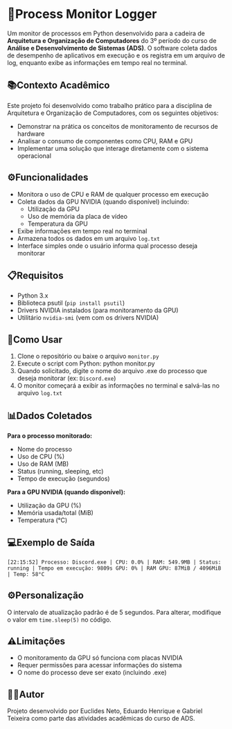 # 🤖Process Monitor Logger

Um monitor de processos em Python desenvolvido para a cadeira de **Arquitetura e Organização de Computadores** do 3º período do curso de **Análise e Desenvolvimento de Sistemas (ADS)**. O software coleta dados de desempenho de aplicativos em execução e os registra em um arquivo de log, enquanto exibe as informações em tempo real no terminal.

## 📚Contexto Acadêmico

Este projeto foi desenvolvido como trabalho prático para a disciplina de Arquitetura e Organização de Computadores, com os seguintes objetivos:

- Demonstrar na prática os conceitos de monitoramento de recursos de hardware
- Analisar o consumo de componentes como CPU, RAM e GPU
- Implementar uma solução que interage diretamente com o sistema operacional

## ⚙️Funcionalidades

- Monitora o uso de CPU e RAM de qualquer processo em execução
- Coleta dados da GPU NVIDIA (quando disponível) incluindo:
  - Utilização da GPU
  - Uso de memória da placa de vídeo
  - Temperatura da GPU
- Exibe informações em tempo real no terminal
- Armazena todos os dados em um arquivo `log.txt`
- Interface simples onde o usuário informa qual processo deseja monitorar

## 📋Requisitos

- Python 3.x
- Biblioteca psutil (`pip install psutil`)
- Drivers NVIDIA instalados (para monitoramento da GPU)
- Utilitário `nvidia-smi` (vem com os drivers NVIDIA)

## 🚀Como Usar

1. Clone o repositório ou baixe o arquivo `monitor.py`
2. Execute o script com Python: python monitor.py
3. Quando solicitado, digite o nome do arquivo .exe do processo que deseja monitorar (ex: `Discord.exe`)
4. O monitor começará a exibir as informações no terminal e salvá-las no arquivo `log.txt`

## 📊Dados Coletados

**Para o processo monitorado:**
- Nome do processo
- Uso de CPU (%)
- Uso de RAM (MB)
- Status (running, sleeping, etc)
- Tempo de execução (segundos)

**Para a GPU NVIDIA (quando disponível):**
- Utilização da GPU (%)
- Memória usada/total (MiB)
- Temperatura (°C)

## 💻Exemplo de Saída
`[22:15:52] Processo: Discord.exe | CPU: 0.0% | RAM: 549.9MB | Status: running | Tempo em execução: 9809s
GPU: 0% | RAM GPU: 87MiB / 4096MiB | Temp: 58°C`

## ⚙️Personalização

O intervalo de atualização padrão é de 5 segundos. Para alterar, modifique o valor em `time.sleep(5)` no código.

## ⚠️Limitações

- O monitoramento da GPU só funciona com placas NVIDIA
- Requer permissões para acessar informações do sistema
- O nome do processo deve ser exato (incluindo .exe)

## 👨‍💻Autor

Projeto desenvolvido por Euclides Neto, Eduardo Henrique e Gabriel Teixeira como parte das atividades acadêmicas do curso de ADS.
